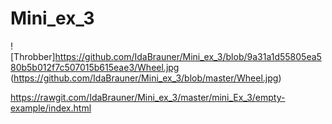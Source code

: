 # Mini_ex_3
![Throbber]https://github.com/IdaBrauner/Mini_ex_3/blob/9a31a1d55805ea580b5b012f7c507015b615eae3/Wheel.jpg
(https://github.com/IdaBrauner/Mini_ex_3/blob/master/Wheel.jpg)

https://rawgit.com/IdaBrauner/Mini_ex_3/master/mini_Ex_3/empty-example/index.html
